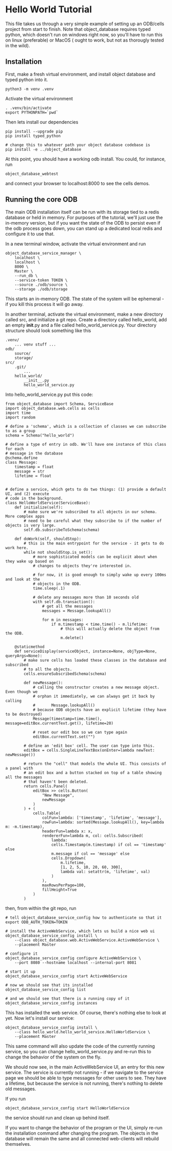 # Hello World Tutorial

This file takes us through a very simple example of setting up an ODB/cells project
from start to finish.  Note that object_database requires typed python, which doesn't
run on windows right now, so you'll have to run this on linux (preferable) or MacOS (
ought to work, but not as thorougly tested in the wild).


## Installation

First, make a fresh virtual environment, and install object database and typed python into it.

    python3 -m venv .venv

Activate the virtual environment

    . .venv/bin/activate
    export PYTHONPATH=`pwd`

Then lets install our dependencies

    pip install --upgrade pip
    pip install typed_python

    # change this to whatever path your object database codebase is
    pip install -e ../object_database

At this point, you should have a working odb install. You could, for instance, run

    object_database_webtest

and connect your browser to localhost:8000 to see the cells demos.

## Running the core ODB

The main ODB installation itself can be run with its storage tied to a redis database or
held in memory. For purposes of the tutorial, we'll just use the in-memory version, but if
you want the state of the ODB to persist even if the odb process goes down, you can stand up
a dedicated local redis and configure it to use that.

In a new terminal window, activate the virtual environment and run

    object_database_service_manager \
        localhost \
        localhost \
        8000 \
        Master \
        --run_db \
        --service-token TOKEN \
        --source ./odb/source \
        --storage ./odb/storage

This starts an in-memory ODB. The state of the system will be ephemeral - if you kill this
process it will go away.

In another terminal, activate the virtual environment, make a new directory called src,
and initialize a git repo.  Create a directory called hello_world, add an
empty __init__.py and a file called hello_world_service.py. Your directory structure
should look something like this

    .venv/
        ... venv stuff ...
    odb/
        source/
        storage/
    src/
        .git/
            ...
        hello_world/
            __init__.py
            hello_world_service.py

Into hello_world_service.py put this code:

    from object_database import Schema, ServiceBase
    import object_database.web.cells as cells
    import time
    import random

    # define a 'schema', which is a collection of classes we can subscribe to as a group
    schema = Schema("hello_world")

    # define a type of entry in odb. We'll have one instance of this class for each
    # message in the database
    @schema.define
    class Message:
        timestamp = float
        message = str
        lifetime = float


    # define a service, which gets to do two things: (1) provide a default UI, and (2) execute
    # code in the background.
    class HelloWorldService(ServiceBase):
        def initialize(self):
            # make sure we're subscribed to all objects in our schema. More complex apps
            # need to be careful what they subscribe to if the number of objects is very large.
            self.db.subscribeToSchema(schema)

        def doWork(self, shouldStop):
            # this is the main entrypoint for the service - it gets to do work here.
            while not shouldStop.is_set():
                # more sophisticated models can be explicit about when they wake up based on
                # changes to objects they're interested in.

                # for now, it is good enough to simply wake up every 100ms and look at the
                # objects in the ODB.
                time.sleep(.1)

                # delete any messages more than 10 seconds old
                with self.db.transaction():
                    # get all the messages
                    messages = Message.lookupAll()

                    for m in messages:
                        if m.timestamp < time.time() - m.lifetime:
                            # this will actually delete the object from the ODB.
                            m.delete()

        @staticmethod
        def serviceDisplay(serviceObject, instance=None, objType=None, queryArgs=None):
            # make sure cells has loaded these classes in the database and subscribed
            # to all the objects.
            cells.ensureSubscribedSchema(schema)

            def newMessage():
                # calling the constructor creates a new message object. Even though we
                # orphan it immediately, we can always get it back by calling
                #       Message.lookupAll()
                # because ODB objects have an explicit lifetime (they have to be destroyed)
                Message(timestamp=time.time(), message=editBox.currentText.get(), lifetime=20)

                # reset our edit box so we can type again
                editBox.currentText.set("")

            # define an 'edit box' cell. The user can type into this.
            editBox = cells.SingleLineTextBox(onEnter=lambda newText: newMessage())

            # return the "cell" that models the whole UI. This consists of a panel with
            # an edit box and a button stacked on top of a table showing all the messages
            # that haven't been deleted.
            return cells.Panel(
                editBox >> cells.Button(
                    "New Message",
                    newMessage
                )
            ) + (
                cells.Table(
                    colFun=lambda: ['timestamp', 'lifetime', 'message'],
                    rowFun=lambda: sorted(Message.lookupAll(), key=lambda m: -m.timestamp),
                    headerFun=lambda x: x,
                    rendererFun=lambda m, col: cells.Subscribed(
                        lambda:
                        cells.Timestamp(m.timestamp) if col == 'timestamp' else
                        m.message if col == 'message' else
                        cells.Dropdown(
                            m.lifetime,
                            [1, 2, 5, 10, 20, 60, 300],
                            lambda val: setattr(m, 'lifetime', val)
                        )
                    ),
                    maxRowsPerPage=100,
                    fillHeight=True
                )
            )

then, from within the git repo, run

    # tell object_database_service_config how to authenticate so that it
    export ODB_AUTH_TOKEN=TOKEN

    # install the ActiveWebService, which lets us build a nice web ui
    object_database_service_config install \
        --class object_database.web.ActiveWebService.ActiveWebService \
        --placement Master

    # configure it
    object_database_service_config configure ActiveWebService \
        --port 8080 --hostname localhost --internal-port 8081

    # start it up
    object_database_service_config start ActiveWebService

    # now we should see that its installed
    object_database_service_config list

    # and we should see that there is a running copy of it
    object_database_service_config instances

This has installed the web service. Of course, there's nothing else to
look at yet. Now let's install our service:

    object_database_service_config install \
        --class hello_world.hello_world_service.HelloWorldService \
        --placement Master

This same command will also update the code of the currently running service,
so you can change hello_world_service.py and re-run this to change the
behavior of the system on the fly.

We should now see, in the main ActiveWebService UI, an entry for this new service.
The service is currently not running - if we navigate to the service page
we should be able to type messages for other users to see.  They have a lifetime,
but because the service is not running, there's nothing to delete old messages.

If you run

    object_database_service_config start HelloWorldService

the service should run and clean up behind itself.

If you want to change the behavior of the program or the UI, simply re-run the installation
command after changing the program. The objects in the database will remain the same and
all connected web-clients will rebuild themselves.
